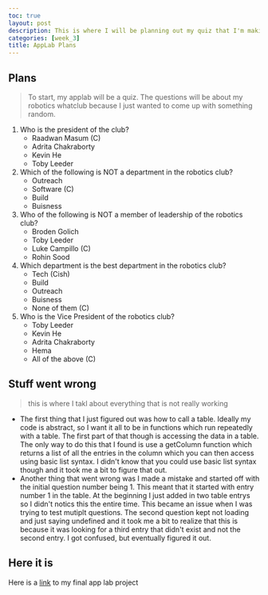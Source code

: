 ```yaml
---
toc: true
layout: post
description: This is where I will be planning out my quiz that I'm making in AppLab
categories: [week_3]
title: AppLab Plans
---
```


## Plans

 > To start, my applab will be a quiz. The questions will be about my robotics whatclub because I just wanted to come up with something random. 
1. Who is the president of the club?
    - Raadwan Masum (C)
    - Adrita Chakraborty
    - Kevin He
    - Toby Leeder
2. Which of the following is NOT a department in the robotics club?
    - Outreach
    - Software (C)
    - Build
    - Buisness
3. Who of the following is NOT a member of leadership of the robotics club?
    - Broden Golich
    - Toby Leeder
    - Luke Campillo (C)
    - Rohin Sood
4. Which department is the best department in the robotics club?
    - Tech (Cish)
    - Build
    - Outreach
    - Buisness
    - None of them (C)
5. Who is the Vice President of the robotics club?
    - Toby Leeder
    - Kevin He
    - Adrita Chakraborty
    - Hema 
    - All of the above (C)

## Stuff went wrong
> this is where I takl about everything that is not really working

- The first thing that I just figured out was how to call a table. Ideally my code is abstract, so I want it all to be in functions which run repeatedly with a table. The first part of that though is accessing the data in a table. The only way to do this that I found is use a getColumn function which returns a list of all the entries in the column which you can then access using basic list syntax. I didn't know that you could use basic list syntax though and it took me a bit to figure that out. 
- Another thing that went wrong was I made a mistake and started off with the initial question number being 1. This meant that it started with entry number 1 in the table. At the beginning I just added in two table entrys so I didn't notics this the entire time. This became an issue when I was trying to test mutiplt questions. The second question kept not loading and just saying undefined and it took me a bit to realize that this is because it was looking for a third entry that didn't exist and not the second entry. I got confused, but eventually figured it out.

## Here it is
Here is a [link](https://studio.code.org/projects/applab/DUHMgPqYC4f92GELpJyQ6LIVDpz53DX1N74Up5hjO2E) to my final app lab project